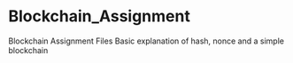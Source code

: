# Blockchain_Assignment
Blockchain Assignment Files
Basic explanation of hash, nonce and a simple blockchain

